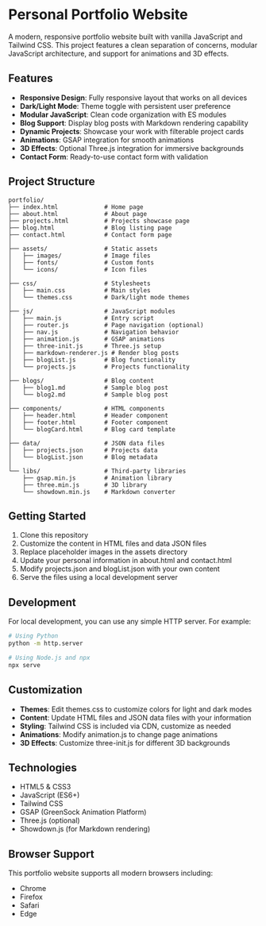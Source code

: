 # Personal Portfolio Website

A modern, responsive portfolio website built with vanilla JavaScript and Tailwind CSS. This project features a clean separation of concerns, modular JavaScript architecture, and support for animations and 3D effects.

## Features

- **Responsive Design**: Fully responsive layout that works on all devices
- **Dark/Light Mode**: Theme toggle with persistent user preference
- **Modular JavaScript**: Clean code organization with ES modules
- **Blog Support**: Display blog posts with Markdown rendering capability
- **Dynamic Projects**: Showcase your work with filterable project cards
- **Animations**: GSAP integration for smooth animations
- **3D Effects**: Optional Three.js integration for immersive backgrounds
- **Contact Form**: Ready-to-use contact form with validation

## Project Structure

```
portfolio/
├── index.html             # Home page
├── about.html             # About page
├── projects.html          # Projects showcase page
├── blog.html              # Blog listing page
├── contact.html           # Contact form page
│
├── assets/                # Static assets
│   ├── images/            # Image files
│   ├── fonts/             # Custom fonts
│   └── icons/             # Icon files
│
├── css/                   # Stylesheets
│   ├── main.css           # Main styles
│   └── themes.css         # Dark/light mode themes
│
├── js/                    # JavaScript modules
│   ├── main.js            # Entry script
│   ├── router.js          # Page navigation (optional)
│   ├── nav.js             # Navigation behavior
│   ├── animation.js       # GSAP animations
│   ├── three-init.js      # Three.js setup
│   ├── markdown-renderer.js # Render blog posts
│   ├── blogList.js        # Blog functionality
│   └── projects.js        # Projects functionality
│
├── blogs/                 # Blog content
│   ├── blog1.md           # Sample blog post
│   └── blog2.md           # Sample blog post
│
├── components/            # HTML components
│   ├── header.html        # Header component
│   ├── footer.html        # Footer component
│   └── blogCard.html      # Blog card template
│
├── data/                  # JSON data files
│   ├── projects.json      # Projects data
│   └── blogList.json      # Blog metadata
│
└── libs/                  # Third-party libraries
    ├── gsap.min.js        # Animation library
    ├── three.min.js       # 3D library
    └── showdown.min.js    # Markdown converter
```

## Getting Started

1. Clone this repository
2. Customize the content in HTML files and data JSON files
3. Replace placeholder images in the assets directory
4. Update your personal information in about.html and contact.html
5. Modify projects.json and blogList.json with your own content
6. Serve the files using a local development server

## Development

For local development, you can use any simple HTTP server. For example:

```bash
# Using Python
python -m http.server

# Using Node.js and npx
npx serve
```

## Customization

- **Themes**: Edit themes.css to customize colors for light and dark modes
- **Content**: Update HTML files and JSON data files with your information
- **Styling**: Tailwind CSS is included via CDN, customize as needed
- **Animations**: Modify animation.js to change page animations
- **3D Effects**: Customize three-init.js for different 3D backgrounds

## Technologies

- HTML5 & CSS3
- JavaScript (ES6+)
- Tailwind CSS
- GSAP (GreenSock Animation Platform)
- Three.js (optional)
- Showdown.js (for Markdown rendering)

## Browser Support

This portfolio website supports all modern browsers including:
- Chrome
- Firefox
- Safari
- Edge
